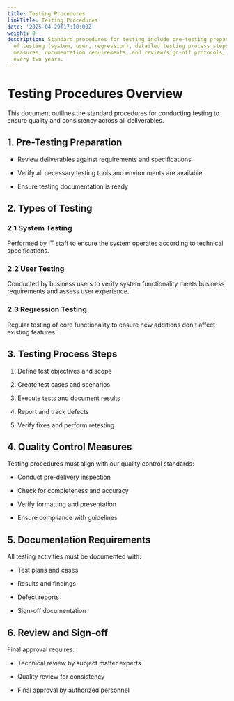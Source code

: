 ```yaml
---
title: Testing Procedures
linkTitle: Testing Procedures
date: '2025-04-29T17:10:00Z'
weight: 0
description: Standard procedures for testing include pre-testing preparation, types
  of testing (system, user, regression), detailed testing process steps, quality control
  measures, documentation requirements, and review/sign-off protocols, with a review
  every two years.
---
```



# Testing Procedures Overview

This document outlines the standard procedures for conducting testing to ensure quality and consistency across all deliverables.

## 1. Pre-Testing Preparation

- Review deliverables against requirements and specifications

- Verify all necessary testing tools and environments are available

- Ensure testing documentation is ready

## 2. Types of Testing

### 2.1 System Testing

Performed by IT staff to ensure the system operates according to technical specifications.

### 2.2 User Testing

Conducted by business users to verify system functionality meets business requirements and assess user experience.

### 2.3 Regression Testing

Regular testing of core functionality to ensure new additions don't affect existing features.

## 3. Testing Process Steps

1. Define test objectives and scope

1. Create test cases and scenarios

1. Execute tests and document results

1. Report and track defects

1. Verify fixes and perform retesting

## 4. Quality Control Measures

Testing procedures must align with our quality control standards:

- Conduct pre-delivery inspection

- Check for completeness and accuracy

- Verify formatting and presentation

- Ensure compliance with guidelines

## 5. Documentation Requirements

All testing activities must be documented with:

- Test plans and cases

- Results and findings

- Defect reports

- Sign-off documentation

## 6. Review and Sign-off

Final approval requires:

- Technical review by subject matter experts

- Quality review for consistency

- Final approval by authorized personnel

<!-- Unsupported block type: callout -->